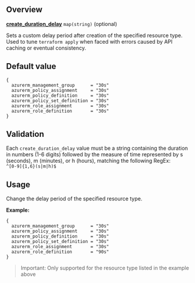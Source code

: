 ## Overview

[**create_duration_delay**][this_page] `map(string)` (optional)

Sets a custom delay period after creation of the specified resource type. Used to tune `terraform apply` when faced with errors caused by API caching or eventual consistency.

## Default value

```hcl
{
  azurerm_management_group      = "30s"
  azurerm_policy_assignment     = "30s"
  azurerm_policy_definition     = "30s"
  azurerm_policy_set_definition = "30s"
  azurerm_role_assignment       = "30s"
  azurerm_role_definition       = "30s"
}
```

## Validation

Each `create_duration_delay` value must be a string containing the duration in numbers (1-6 digits) followed by the measure of time represented by s (seconds), m (minutes), or h (hours), matching the following RegEx:  
`^[0-9]{1,6}(s|m|h)$`

## Usage

Change the delay period of the specified resource type.

**Example:**

```hcl
{
  azurerm_management_group      = "30s"
  azurerm_policy_assignment     = "30s"
  azurerm_policy_definition     = "30s"
  azurerm_policy_set_definition = "30s"
  azurerm_role_assignment       = "30s"
  azurerm_role_definition       = "90s"
}
```

> Important: Only supported for the resource type listed in the example above

[//]: # "************************"
[//]: # "INSERT LINK LABELS BELOW"
[//]: # "************************"
[this_page]: # "Link for the current page."
